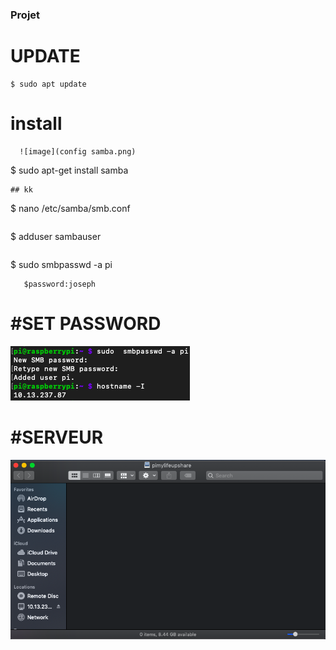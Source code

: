 
### Projet
 

 # UPDATE
 ```
 $ sudo apt update 
 ```
 
 
 # install
      ![image](config samba.png)
 
 
 
 $ sudo apt-get install samba
 ```
## kk
 ```
 $ nano /etc/samba/smb.conf
 ```
  ```
  $ adduser sambauser
  ```
  
   ```
 $ sudo smbpasswd -a pi
 ```
    $password:joseph
 ```
 # #SET PASSWORD
 
![image]( password.png)


 # #SERVEUR


 ![image](Server.png)

